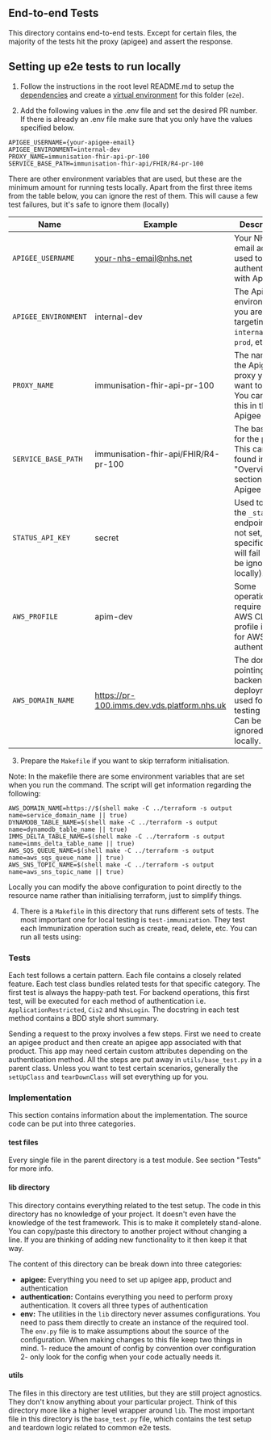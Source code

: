 ## End-to-end Tests
This directory contains end-to-end tests. Except for certain files, the majority of the tests hit the proxy (apigee)
and assert the response. 

## Setting up e2e tests to run locally

1. Follow the instructions in the root level README.md to setup the [dependencies](../README.md#environment-setup) and create a [virtual environment](../README.md#) for this folder (`e2e`).

2. Add the following values in the .env file and set the desired PR number. If there is already an .env file make sure that you only have the values specified below.

```
APIGEE_USERNAME={your-apigee-email}
APIGEE_ENVIRONMENT=internal-dev
PROXY_NAME=immunisation-fhir-api-pr-100
SERVICE_BASE_PATH=immunisation-fhir-api/FHIR/R4-pr-100
```

There are other environment variables that are used, but these are the minimum amount for running tests locally. Apart from the first three items from the table below, you can ignore the rest of them. This will cause a few test failures, but it's safe to
ignore them (locally)

| Name               | Example                                     | Description                                                                                   |
|--------------------|---------------------------------------------|-----------------------------------------------------------------------------------------------|
| `APIGEE_USERNAME`    | your-nhs-email@nhs.net                      | Your NHS email address, used to authenticate with Apigee.                                     |
| `APIGEE_ENVIRONMENT` | internal-dev                                | The Apigee environment you are targeting (e.g., `internal-dev`, `prod`, etc.).                |
| `PROXY_NAME`         | immunisation-fhir-api-pr-100                | The name of the Apigee proxy you want to target. You can find this in the Apigee UI.          |
| `SERVICE_BASE_PATH`  | immunisation-fhir-api/FHIR/R4-pr-100        | The base path for the proxy. This can be found in the "Overview" section of the Apigee UI.    |
| `STATUS_API_KEY`     | secret                                      | Used to test the `_status` endpoint. If not set, that specific test will fail (can be ignored locally). |
| `AWS_PROFILE`        | apim-dev                                    | Some operations require the AWS CLI. This profile is used for AWS authentication.             |
| `AWS_DOMAIN_NAME`    | https://pr-100.imms.dev.vds.platform.nhs.uk | The domain pointing to the backend deployment, used for testing mTLS. Can be ignored locally. |


3. Prepare the `Makefile` if you want to skip terraform initialisation.

Note: In the makefile there are some environment variables that are set when you run the command. The script will get information
regarding the following: 

```
AWS_DOMAIN_NAME=https://$(shell make -C ../terraform -s output name=service_domain_name || true)
DYNAMODB_TABLE_NAME=$(shell make -C ../terraform -s output name=dynamodb_table_name || true)
IMMS_DELTA_TABLE_NAME=$(shell make -C ../terraform -s output name=imms_delta_table_name || true)
AWS_SQS_QUEUE_NAME=$(shell make -C ../terraform -s output name=aws_sqs_queue_name || true)
AWS_SNS_TOPIC_NAME=$(shell make -C ../terraform -s output name=aws_sns_topic_name || true)
```

Locally you can modify the above configuration to point directly to the resource name rather than initialising terraform, just to simplify things.


4. There is a `Makefile` in this directory that runs different sets of tests. The most important one for local testing is
`test-immunization`. They test each Immunization operation such as create, read, delete, etc. You can run all tests using:

### Tests

Each test follows a certain pattern. Each file contains a closely related feature. Each test class bundles related tests
for that specific category. The first test is always the happy-path test. For backend operations, this first test, will
be executed for each method of authentication i.e. `ApplicationRestricted`, `Cis2` and `NhsLogin`. The docstring in each
test method contains a BDD style short summary.

Sending a request to the proxy involves a few steps. First we need to create an apigee product and then create an apigee
app associated with that product. This app may need certain custom attributes depending on the authentication method.
All
the steps are put away in `utils/base_test.py` in a parent class. Unless you want to test certain scenarios, generally
the `setUpClass` and `tearDownClass` will set everything up for you.

### Implementation

This section contains information about the implementation. The source code can be put into three categories.

#### test files

Every single file in the parent directory is a test module. See section "Tests" for more info.

#### lib directory

This directory contains everything related to the test setup. The code in this directory has no knowledge of your project.
It doesn't even have the knowledge of the test framework. This is to make it completely stand-alone. You can copy/paste this
directory to another project without changing a line. If you are thinking of adding new functionality to it then keep it
that way.

The content of this directory can be break down into three categories:

* **apigee:** Everything you need to set up apigee app, product and authentication
* **authentication:** Contains everything you need to perform proxy authentication. It covers all three types of
  authentication
* **env:** The utilities in the `lib` directory never assumes configurations. You need to pass them directly to create
  an instance of the required tool. The `env.py` file is to make assumptions about the source of the configuration.
  When making changes to this file keep two things in mind. 1- reduce the amount of config by convention over
  configuration
  2- only look for the config when your code actually needs it.

#### utils

The files in this directory are test utilities, but they are still project agnostics. They don't know
anything about your particular project. Think of this directory more like a higher level wrapper around `lib`.
The most important file in this directory is the `base_test.py` file, which contains the test setup and teardown logic
related to common e2e tests.
  
